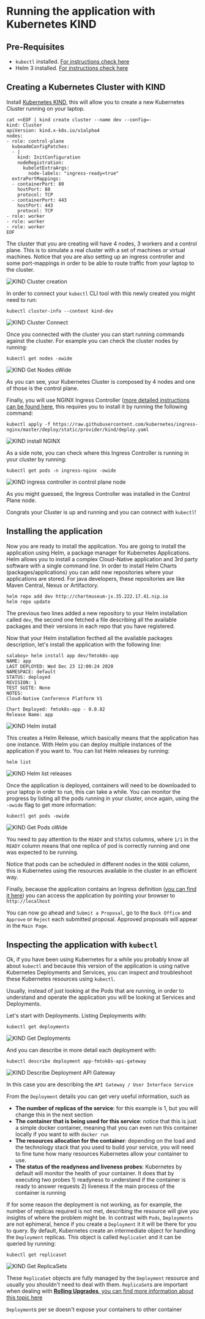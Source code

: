 # Running the application with Kubernetes KIND

## Pre-Requisites
- `kubectl` installed. [For instructions check here](https://kubernetes.io/docs/tasks/tools/install-kubectl/)
- Helm 3 installed. [For instructions check here](https://helm.sh/docs/intro/install/)

## Creating a Kubernetes Cluster with KIND

Install [Kubernetes KIND](https://kind.sigs.k8s.io/docs/user/quick-start/#installation), this will allow you to create a new Kubernetes Cluster running on your laptop. 

```
cat <<EOF | kind create cluster --name dev --config=-
kind: Cluster
apiVersion: kind.x-k8s.io/v1alpha4
nodes:
- role: control-plane
  kubeadmConfigPatches:
  - |
    kind: InitConfiguration
    nodeRegistration:
      kubeletExtraArgs:
        node-labels: "ingress-ready=true"
  extraPortMappings:
  - containerPort: 80
    hostPort: 80
    protocol: TCP
  - containerPort: 443
    hostPort: 443
    protocol: TCP
- role: worker
- role: worker
- role: worker
EOF
```

The cluster that you are creating will have 4 nodes, 3 workers and a control plane. 
This is to simulate a real cluster with a set of machines or virtual machines. 
Notice that you are also setting up an ingress controller and some port-mappings in order to be able to route traffic from your laptop to the cluster.


![KIND Cluster creation](kindimgs/kind-cluster-creation.png)

In order to connect your `kubectl` CLI tool with this newly created you might need to run:

```
kubectl cluster-info --context kind-dev
```
![KIND Cluster Connect](kindimgs/kind-kubectl-connect.png)

Once you connected with the cluster you can start running commands against the cluster. For example you can check the cluster nodes by running:

```
kubectl get nodes -owide
```

![KIND Get Nodes oWide](kindimgs/kind-kubectl-get-nodes.png)

As you can see,  your Kubernetes Cluster is composed by 4 nodes and one of those is the control plane. 

Finally, you will use NGINX Ingress Controller ([more detailed instructions can be found here](https://kind.sigs.k8s.io/docs/user/ingress/), this requires you to install it by running the following command:

```
kubectl apply -f https://raw.githubusercontent.com/kubernetes/ingress-nginx/master/deploy/static/provider/kind/deploy.yaml
```

![KIND install NGINX](kindimgs/kind-install-nginx.png)

As a side note, you can check where this Ingress Controller is running in your cluster by running:

```
kubectl get pods -n ingress-nginx -owide
```

![KIND ingress controller in control plane node](kindimgs/kind-ingress-control-plane.png)

As you might guessed, the Ingress Controller was installed in the Control Plane node. 

Congrats your Cluster is up and running and you can connect with `kubectl`! 

## Installing the application

Now you are ready to install the application. 
You are going to install the application using Helm, a package manager for Kubernetes Applications. Helm allows you to install a complex Cloud-Native application and 3rd party software with a single command line. In order to install Helm Charts (packages/applications) you can add new repositories where your applications are stored. For java developers, these repositories are like Maven Central, Nexus or Artifactory. 

```
helm repo add dev http://chartmuseum-jx.35.222.17.41.nip.io
helm repo update
```

The previous two lines added a new repository to your Helm installation called `dev`, the second one fetched a file describing all the available packages and their versions in each repo that you have registered. 

Now that your Helm installation fecthed all the available packages description, let's install the application with the following line:

```
salaboy> helm install app dev/fmtok8s-app     
NAME: app
LAST DEPLOYED: Wed Dec 23 12:00:24 2020
NAMESPACE: default
STATUS: deployed
REVISION: 1
TEST SUITE: None
NOTES:
Cloud-Native Conference Platform V1

Chart Deployed: fmtok8s-app - 0.0.82
Release Name: app

```

![KIND Helm install](kindimgs/kind-helm-install.png)

This creates a Helm Release, which basically means that the application has one instance. With Helm you can deploy multiple instances of the application if you want to. You can list Helm releases by running:

```
helm list
```

![KIND Helm list releases](kindimgs/kind-helm-list.png)

Once the application is deployed, containers will need to be downloaded to your laptop in order to run, this can take a while. You can monitor the progress by listing all the pods running in your cluster, once again, using the `-owide` flag to get more information:

```
kubectl get pods -owide
```

![KIND Get Pods oWide](kindimgs/kind-kubectl-get-pods.png)

You need to pay attention to the `READY` and `STATUS` columns, where `1/1` in the `READY` column means that one replica of pod is correctly running and one was expected to be running. 

Notice that pods can be scheduled in different nodes in the `NODE` column, this is Kubernetes using the resources available in the cluster in an efficient way.

Finally, because the application contains an Ingress definition ([you can find it here](https://github.com/salaboy/fmtok8s-app/blob/master/charts/fmtok8s-app/templates/ingress.yaml)) you can access the application by pointing your browser to `http://localhost`

You can now go ahead and `Submit a Proposal`, go to the `Back Office` and `Approve` or `Reject` each submitted proposal. Approved proposals will appear in the `Main Page`. 

## Inspecting the application with `kubectl`

Ok, if you have been using Kubernetes for a while you probably know all about `kubectl` and because this version of the application is using native Kubernetes Deployments and Services, you can inspect and troubleshoot these Kubernetes resources using `kubectl`.

Usually, instead of just looking at the Pods that are running, in order to understand and operate the application you will be looking at Services and Deployments.

Let's start with Deployments. Listing Deployments with:

```
kubectl get deployments
```
![KIND Get Deployments](kindimgs/kind-kubectl-get-deploy.png)

And you can describe in more detail each deployment with: 

```
kubectl describe deployment app-fmtok8s-api-gateway
```

![KIND Describe Deployment API Gateway](kindimgs/kind-kubectl-descr-deploy-label.png)

In this case you are describing the `API Gateway / User Interface Service`

From the `Deployment` details you can get very useful information, such as 
 - **The number of replicas of the service**: for this example is 1, but you will change this in the next section
 - **The container that is being used for this service**: notice that this is just a simple docker container, meaning that you can even run this container locally if you want to with `docker run`
 - **The resources allocation for the container**: depending on the load and the technology stack that you used to build your service, you will need to fine tune how many resources Kubernetes allow your container to use. 
 - **The status of the readyness and liveness probes**: Kubernetes by default will monitor the health of your container. It does that by executing two probes 1) readyness to understand if the container is ready to answer requests 2) liveness if the main process of the container is running
 
If for some reason the deployment is not working, as for example, the number of replicas required is not met, describing the resource will give you insights of where the problem might be. In contrast with `Pods`, `Deployments` are not ephimeral, hence if you create a `Deployment` it it will be there for you to query. By default, Kubernetes create an intermediate object for handling the `Deployment` replicas. This object is called `ReplicaSet` and it can be queried by running:

```
kubectl get replicaset
```

![KIND Get ReplicaSets](kindimgs/kind-kubectl-get-rs.png)

These `ReplicaSet` objects are fully managed by the `Deployment` resource and usually you shouldn't need to deal with them. `ReplicaSet`s are important when dealing with [**Rolling Upgrades**, you can find more information about this topic here](https://kubernetes.io/docs/tutorials/kubernetes-basics/update/update-intro/)

`Deployment`s per se doesn't expose your containers to other container 
